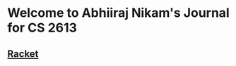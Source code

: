 # Welcome to Abhiiraj Nikam's Journal for CS 2613


## [Racket](https://github.com/CS2613-WI2023/journal-anikam14/blob/main/Racket.md)
